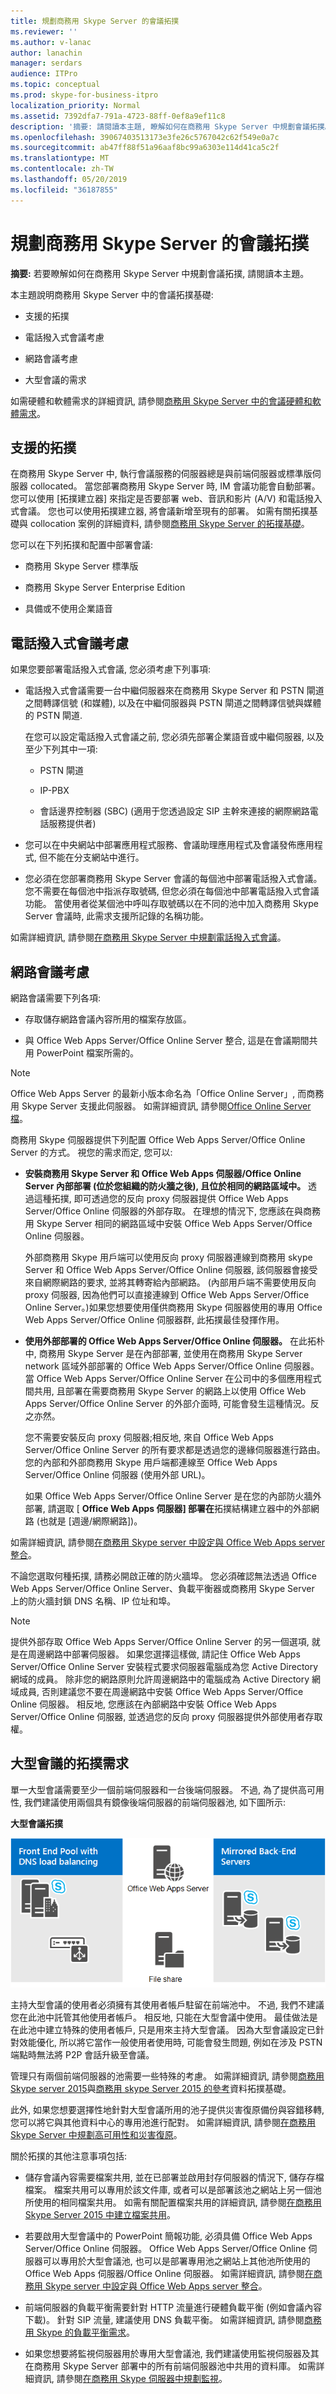 ```yaml
---
title: 規劃商務用 Skype Server 的會議拓撲
ms.reviewer: ''
ms.author: v-lanac
author: lanachin
manager: serdars
audience: ITPro
ms.topic: conceptual
ms.prod: skype-for-business-itpro
localization_priority: Normal
ms.assetid: 7392dfa7-791a-4723-88ff-0ef8a9ef11c8
description: '摘要: 請閱讀本主題, 瞭解如何在商務用 Skype Server 中規劃會議拓撲。'
ms.openlocfilehash: 39067403513173e3fe26c5767042c62f549e0a7c
ms.sourcegitcommit: ab47ff88f51a96aaf8bc99a6303e114d41ca5c2f
ms.translationtype: MT
ms.contentlocale: zh-TW
ms.lasthandoff: 05/20/2019
ms.locfileid: "36187855"
---
```

# <a name="plan-your-conferencing-topology-for-skype-for-business-server"></a>規劃商務用 Skype Server 的會議拓撲
 
**摘要:** 若要瞭解如何在商務用 Skype Server 中規劃會議拓撲, 請閱讀本主題。
  
本主題說明商務用 Skype Server 中的會議拓撲基礎:
  
- 支援的拓撲
    
- 電話撥入式會議考慮
    
- 網路會議考慮
    
- 大型會議的需求
    
如需硬體和軟體需求的詳細資訊, 請參閱[商務用 Skype Server 中的會議硬體和軟體需求](hardware-and-software-requirements.md)。
  
## <a name="supported-topologies"></a>支援的拓撲

在商務用 Skype Server 中, 執行會議服務的伺服器總是與前端伺服器或標準版伺服器 collocated。 當您部署商務用 Skype Server 時, IM 會議功能會自動部署。 您可以使用 [拓撲建立器] 來指定是否要部署 web、音訊和影片 (A/V) 和電話撥入式會議。 您也可以使用拓撲建立器, 將會議新增至現有的部署。 如需有關拓撲基礎與 collocation 案例的詳細資料, 請參閱[商務用 Skype Server 的拓撲基礎](../../plan-your-deployment/topology-basics/topology-basics.md)。
  
您可以在下列拓撲和配置中部署會議:
  
- 商務用 Skype Server 標準版
    
- 商務用 Skype Server Enterprise Edition
    
- 具備或不使用企業語音
    
## <a name="dial-in-conferencing-considerations"></a>電話撥入式會議考慮

如果您要部署電話撥入式會議, 您必須考慮下列事項:
  
- 電話撥入式會議需要一台中繼伺服器來在商務用 Skype Server 和 PSTN 閘道之間轉譯信號 (和媒體), 以及在中繼伺服器與 PSTN 閘道之間轉譯信號與媒體的 PSTN 閘道.
    
   在您可以設定電話撥入式會議之前, 您必須先部署企業語音或中繼伺服器, 以及至少下列其中一項:
    
  - PSTN 閘道
    
  - IP-PBX
    
  - 會話邊界控制器 (SBC) (適用于您透過設定 SIP 主幹來連接的網際網路電話服務提供者)
    
- 您可以在中央網站中部署應用程式服務、會議助理應用程式及會議發佈應用程式, 但不能在分支網站中進行。
    
- 您必須在您部署商務用 Skype Server 會議的每個池中部署電話撥入式會議。 您不需要在每個池中指派存取號碼, 但您必須在每個池中部署電話撥入式會議功能。 當使用者從某個池中呼叫存取號碼以在不同的池中加入商務用 Skype Server 會議時, 此需求支援所記錄的名稱功能。 
    
如需詳細資訊, 請參閱[在商務用 Skype Server 中規劃電話撥入式會議](dial-in-conferencing.md)。
  
## <a name="web-conferencing-considerations"></a>網路會議考慮

網路會議需要下列各項: 
  
- 存取儲存網路會議內容所用的檔案存放區。
    
- 與 Office Web Apps Server/Office Online Server 整合, 這是在會議期間共用 PowerPoint 檔案所需的。
    
> [!NOTE]
> Office Web Apps Server 的最新小版本命名為「Office Online Server」, 而商務用 Skype Server 支援此伺服器。 如需詳細資訊, 請參閱[Office Online Server 檔](https://technet.microsoft.com/en-us/library/jj219456%28v=office.16%29.aspx)。 
  
商務用 Skype 伺服器提供下列配置 Office Web Apps Server/Office Online Server 的方式。 視您的需求而定, 您可以:
  
- **安裝商務用 Skype Server 和 Office Web Apps 伺服器/Office Online Server 內部部署 (位於您組織的防火牆之後), 且位於相同的網路區域中。** 透過這種拓撲, 即可透過您的反向 proxy 伺服器提供 Office Web Apps Server/Office Online 伺服器的外部存取。 在理想的情況下, 您應該在與商務用 Skype Server 相同的網路區域中安裝 Office Web Apps Server/Office Online 伺服器。
    
    外部商務用 Skype 用戶端可以使用反向 proxy 伺服器連線到商務用 skype Server 和 Office Web Apps Server/Office Online 伺服器, 該伺服器會接受來自網際網路的要求, 並將其轉寄給內部網路。 (內部用戶端不需要使用反向 proxy 伺服器, 因為他們可以直接連線到 Office Web Apps Server/Office Online Server。)如果您想要使用僅供商務用 Skype 伺服器使用的專用 Office Web Apps Server/Office Online 伺服器群, 此拓撲最佳發揮作用。
    
- **使用外部部署的 Office Web Apps Server/Office Online 伺服器。** 在此拓朴中, 商務用 Skype Server 是在內部部署, 並使用在商務用 Skype Server network 區域外部部署的 Office Web Apps Server/Office Online 伺服器。 當 Office Web Apps Server/Office Online Server 在公司中的多個應用程式間共用, 且部署在需要商務用 Skype Server 的網路上以使用 Office Web Apps Server/Office Online Server 的外部介面時, 可能會發生這種情況。反之亦然。
    
    您不需要安裝反向 proxy 伺服器;相反地, 來自 Office Web Apps Server/Office Online Server 的所有要求都是透過您的邊緣伺服器進行路由。 您的內部和外部商務用 Skype 用戶端都連線至 Office Web Apps Server/Office Online 伺服器 (使用外部 URL)。
    
    如果 Office Web Apps Server/Office Online Server 是在您的內部防火牆外部署, 請選取 [ **Office Web Apps 伺服器] 部署在**拓撲結構建立器中的外部網路 (也就是 [週邊/網際網路])。
    
如需詳細資訊, 請參閱[在商務用 Skype server 中設定與 Office Web Apps server 整合](../../deploy/deploy-conferencing/office-web-app-server.md)。 
  
不論您選取何種拓撲, 請務必開啟正確的防火牆埠。 您必須確認無法透過 Office Web Apps Server/Office Online Server、負載平衡器或商務用 Skype Server 上的防火牆封鎖 DNS 名稱、IP 位址和埠。
  
> [!NOTE]
> 提供外部存取 Office Web Apps Server/Office Online Server 的另一個選項, 就是在周邊網路中部署伺服器。 如果您選擇這樣做, 請記住 Office Web Apps Server/Office Online Server 安裝程式要求伺服器電腦成為您 Active Directory 網域的成員。 除非您的網路原則允許周邊網路中的電腦成為 Active Directory 網域成員, 否則建議您不要在周邊網路中安裝 Office Web Apps Server/Office Online 伺服器。 相反地, 您應該在內部網路中安裝 Office Web Apps Server/Office Online 伺服器, 並透過您的反向 proxy 伺服器提供外部使用者存取權。 
  
## <a name="topology-requirements-for-large-meetings"></a>大型會議的拓撲需求

單一大型會議需要至少一個前端伺服器和一台後端伺服器。 不過, 為了提供高可用性, 我們建議使用兩個具有鏡像後端伺服器的前端伺服器池, 如下圖所示:
  
**大型會議拓撲**

![大型會議拓撲](../../media/06858900-a262-4a47-96d0-51abd6827064.png)
  
主持大型會議的使用者必須擁有其使用者帳戶駐留在前端池中。 不過, 我們不建議您在此池中託管其他使用者帳戶。 相反地, 只能在大型會議中使用。 最佳做法是在此池中建立特殊的使用者帳戶, 只是用來主持大型會議。 因為大型會議設定已針對效能優化, 所以將它當作一般使用者使用時, 可能會發生問題, 例如在涉及 PSTN 端點時無法將 P2P 會話升級至會議。
  
管理只有兩個前端伺服器的池需要一些特殊的考慮。 如需詳細資訊, 請參閱[商務用 Skype server 2015](../../plan-your-deployment/topology-basics/topology-basics.md)與[商務用 skype Server 2015 的參考](../../plan-your-deployment/topology-basics/reference-topologies.md)資料拓撲基礎。
  
此外, 如果您想要選擇性地針對大型會議所用的池子提供災害復原備份與容錯移轉, 您可以將它與其他資料中心的專用池進行配對。 如需詳細資訊, 請參閱[在商務用 Skype Server 中規劃高可用性和災害復原](../../plan-your-deployment/high-availability-and-disaster-recovery/high-availability-and-disaster-recovery.md)。
  
關於拓撲的其他注意事項包括:
  
- 儲存會議內容需要檔案共用, 並在已部署並啟用封存伺服器的情況下, 儲存存檔檔案。 檔案共用可以專用於該文件庫, 或者可以是部署該池之網站上另一個池所使用的相同檔案共用。 如需有關配置檔案共用的詳細資訊, 請參閱[在商務用 Skype Server 2015 中建立檔案共用](../../deploy/install/create-a-file-share.md)。
    
- 若要啟用大型會議中的 PowerPoint 簡報功能, 必須具備 Office Web Apps Server/Office Online 伺服器。 Office Web Apps Server/Office Online 伺服器可以專用於大型會議池, 也可以是部署專用池之網站上其他池所使用的 Office Web Apps 伺服器/Office Online 伺服器。 如需詳細資訊, 請參閱[在商務用 Skype server 中設定與 Office Web Apps server 整合](../../deploy/deploy-conferencing/office-web-app-server.md)。 
    
- 前端伺服器的負載平衡需要針對 HTTP 流量進行硬體負載平衡 (例如會議內容下載)。 針對 SIP 流量, 建議使用 DNS 負載平衡。 如需詳細資訊, 請參閱[商務用 Skype 的負載平衡需求](../../plan-your-deployment/network-requirements/load-balancing.md)。 
    
- 如果您想要將監視伺服器用於專用大型會議池, 我們建議使用監視伺服器及其在商務用 Skype Server 部署中的所有前端伺服器池中共用的資料庫。 如需詳細資訊, 請參閱[在商務用 Skype 伺服器中規劃監視](../../plan-your-deployment/monitoring.md)。
    

